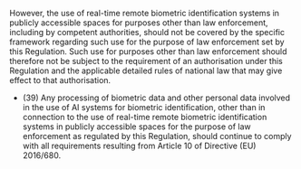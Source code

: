 However, the use of real-time remote biometric identification systems in publicly accessible spaces for purposes other than law enforcement, including by competent authorities, should not be covered by the specific framework regarding such use for the purpose of  law enforcement  set  by  this  Regulation.  Such  use  for  purposes  other  than  law  enforcement  should  therefore  not  be subject to the requirement of an authorisation under this Regulation and the applicable detailed rules of national law that  may  give  effect  to  that  authorisation.
- (39) Any  processing  of  biometric  data  and  other  personal  data  involved  in  the  use  of  AI  systems  for  biometric identification,  other  than  in  connection  to the  use  of  real-time  remote  biometric  identification  systems  in publicly accessible  spaces  for  the  purpose  of  law  enforcement  as  regulated  by  this  Regulation,  should  continue  to  comply with  all  requirements  resulting  from  Article  10  of  Directive  (EU)  2016/680.  